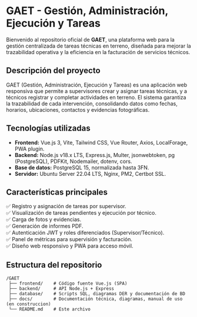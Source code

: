 # GAET - Gestión, Administración, Ejecución y Tareas

Bienvenido al repositorio oficial de **GAET**, una plataforma web para la gestión centralizada de tareas técnicas en terreno, diseñada para mejorar la trazabilidad operativa y la eficiencia en la facturación de servicios técnicos.

## Descripción del proyecto

GAET (Gestión, Administración, Ejecución y Tareas) es una aplicación web responsiva que permite a supervisores crear y asignar tareas técnicas, y a técnicos registrar y completar actividades en terreno. El sistema garantiza la trazabilidad de cada intervención, consolidando datos como fechas, horarios, ubicaciones, contactos y evidencias fotográficas.

## Tecnologías utilizadas

- **Frontend:** Vue.js 3, Vite, Tailwind CSS, Vue Router, Axios, LocalForage, PWA plugin.
- **Backend:** Node.js v18.x LTS, Express.js, Multer, jsonwebtoken, pg (PostgreSQL), PDFKit, Nodemailer, dotenv, cors.
- **Base de datos:** PostgreSQL 15, normalizada hasta 3FN.
- **Servidor:** Ubuntu Server 22.04 LTS, Nginx, PM2, Certbot SSL.

## Características principales

✅ Registro y asignación de tareas por supervisor.  
✅ Visualización de tareas pendientes y ejecución por técnico.  
✅ Carga de fotos y evidencias.  
✅ Generación de informes PDF.  
✅ Autenticación JWT y roles diferenciados (Supervisor/Técnico).  
✅ Panel de métricas para supervisión y facturación.  
✅ Diseño web responsivo y PWA para acceso móvil.  

## Estructura del repositorio

```plaintext
/GAET
 ├── frontend/    # Código fuente Vue.js (SPA)
 ├── backend/     # API Node.js + Express
 ├── database/    # Scripts SQL, diagramas DER y documentación de BD
 ├── docs/        # Documentación técnica, diagramas, manual de uso (en construccion)
 └── README.md    # Este archivo
